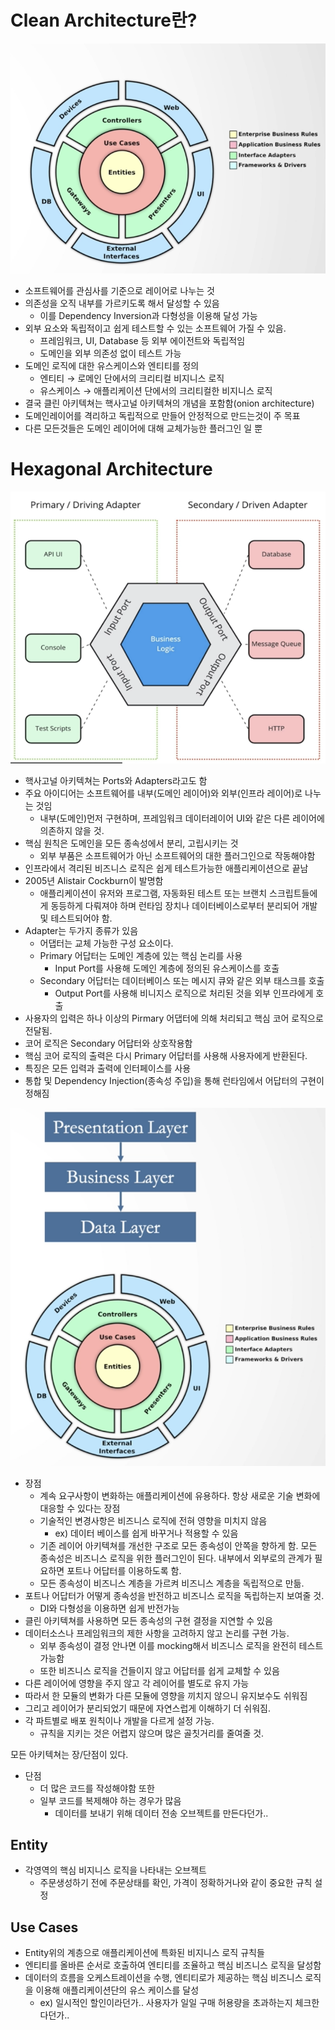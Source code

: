 # Clean Architecture란?

![image.png](Clean%20Architecture/image.png)

- 소프트웨어를 관심사를 기준으로 레이어로 나누는 것
- 의존성을 오직 내부를 가르키도록 해서 달성할 수 있음
    - 이를 Dependency Inversion과 다형성을 이용해 달성 가능
- 외부 요소와 독립적이고 쉽게 테스트할 수 있는 소프트웨어 가질 수 있음.
    - 프레임워크, UI, Database 등 외부 에이전트와 독립적임
    - 도메인을 외부 의존성 없이 테스트 가능
- 도메인 로직에 대한 유스케이스와 엔티티를 정의
    - 엔티티 → 로메인 단에서의 크리티컬 비지니스 로직
    - 유스케이스 → 애플리케이션 단에서의 크리티컬한 비지니스 로직
- 결국 클린 아키텍쳐는 핵사고널 아키텍쳐의 개념을 포함함(onion architecture)
- 도메인레이어를 격리하고 독립적으로 만들어 안정적으로 만드는것이 주 목표
- 다른 모든것들은 도메인 레이어에 대해 교체가능한 플러그인 일 뿐

# Hexagonal Architecture

![image.png](Clean%20Architecture/image%201.png)

- 핵사고널 아키텍쳐는 Ports와 Adapters라고도 함
- 주요 아이디어는 소프트웨어를 내부(도메인 레이어)와 외부(인프라 레이어)로 나누는 것임
    - 내부(도메인)먼저 구현하며, 프레임워크 데이터레이어 UI와 같은 다른 레이어에 의존하지 않을 것.
- 핵심 원칙은 도메인을 모든 종속성에서 분리, 고립시키는 것
    - 외부 부품은 소프트웨어가 아닌 소프트웨어의 대한 플러그인으로 작동해야함
- 인프라에서 격리된 비즈니스 로직은 쉽게 테스트가능한 애플리케이션으로 끝남
- 2005년 Alistair Cockburn이 발명함
    - 애플리케이션이 유저와 프로그램, 자동화된 테스트 또는 브랜치 스크립트들에게 동등하게 다뤄져야 하며 런타임 장치나 데이터베이스로부터 분리되어 개발 및 테스트되어야 함.
- Adapter는 두가지 종류가 있음
    - 어댑터는 교체 가능한 구성 요소이다.
    - Primary 어답터는 도메인 계층에 있는 핵심 논리를 사용
        - Input Port를 사용해 도메인 계층에 정의된 유스케이스를 호출
    - Secondary 어답터는 데이터베이스 또는 메시지 큐와 같은 외부 태스크를 호출
        - Output Port를 사용해 비니지스 로직으로 처리된 것을 외부 인프라에게 호출
- 사용자의 입력은 하나 이상의 Pirmary 어댑터에 의해 처리되고 핵심 코어 로직으로 전달됨.
- 코어 로직은 Secondary 어답터와 상호작용함
- 핵심 코어 로직의 출력은 다시 Primary 어답터를 사용해 사용자에게 반환된다.
- 특징은 모든 입력과 출력에 인터페이스를 사용
- 통합 및 Dependency Injection(종속성 주입)을 통해 런타임에서 어답터의 구현이 정해짐

![image.png](Clean%20Architecture/image%202.png)

- 장점
    - 계속 요구사항이 변화하는 애플리케이션에 유용하다. 항상 새로운 기술 변화에 대응할 수 있다는 장점
    - 기술적인 변경사항은 비즈니스 로직에 전혀 영향을 미치지 않음
        - ex) 데이터 베이스를 쉽게 바꾸거나 적용할 수 있음
    - 기존 레이어 아키텍쳐를 개선한 구조로 모든 종속성이 안쪽을 향하게 함. 모든 종속성은 비즈니스 로직을 위한 플러그인이 된다. 내부에서 외부로의 관계가 필요하면 포트나 어답터를 이용하도록 함.
    - 모든 종속성이 비즈니스 계층을 가르켜 비즈니스 계층을 독립적으로 만듦.
- 포트나 어답터가 어떻게 종속성을 반전하고 비즈니스 로직을 독립하는지 보여줄 것.
    - DI와 다형성을 이용하면 쉽게 반전가능
- 클린 아키텍쳐를 사용하면 모든 종속성의 구현 결정을 지연할 수 있음
- 데이터소스나 프레임워크의 제한 사항을 고려하지 않고 논리를 구현 가능.
    - 외부 종속성이 결정 안나면 이를 mocking해서 비즈니스 로직을 완전히 테스트 가능함
    - 또한 비즈니스 로직을 건들이지 않고 어답터를 쉽게 교체할 수 있음
- 다른 레이어에 영향을 주지 않고 각 레이어를 별도로 유지 가능
- 따라서 한 모듈의 변화가 다른 모듈에 영향을 끼치지 않으니 유지보수도 쉬워짐
- 그리고 레이어가 분리되었기 때문에 자연스럽게 이해하기 더 쉬워짐.
- 각 파트별로 배포 원칙이나 개발을 다르게 설정 가능.
    - 규칙을 지키는 것은 어렵지 않으며 많은 골칫거리를 줄여줄 것.

모든 아키텍쳐는 장/단점이 있다.

- 단점
    - 더 많은 코드를 작성해야함 또한
    - 일부 코드를 복제해야 하는 경우가 많음
        - 데이터를 보내기 위해 데이터 전송 오브젝트를 만든다던가..

## Entity

- 각영역의 핵심 비지니스 로직을 나타내는 오브젝트
    - 주문생성하기 전에 주문상태를 확인, 가격이 정확하거나와 같이 중요한 규칙 설정

## Use Cases

- Entity위의 계층으로 애플리케이션에 특화된 비지니스 로직 규칙들
- 엔티티를 올바른 순서로 호출하여 엔티티를 조율하고 핵심 비즈니스 로직을 달성함
- 데이터의 흐름을 오케스트레이션을 수행, 엔티티로가 제공하는 핵심 비즈니스 로직을 이용해 애플리케이션단의 유스 케이스를 달성
    - ex) 일시적인 할인이라던가.. 사용자가 일일 구매 허용량을 초과하는지 체크한다던가..
